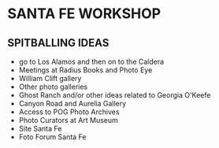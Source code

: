 # SANTA FE WORKSHOP 

## SPITBALLING IDEAS

- go to Los Alamos and then on to the Caldera
- Meetings at Radius Books and Photo Eye
- William Clift gallery
- Other photo galleries
- Ghost Ranch and/or other ideas related to Georgia O'Keefe
- Canyon Road and Aurelia Gallery
- Access to POG Photo Archives
- Photo Curators at Art Museum
- Site Santa Fe
- Foto Forum Santa Fe
